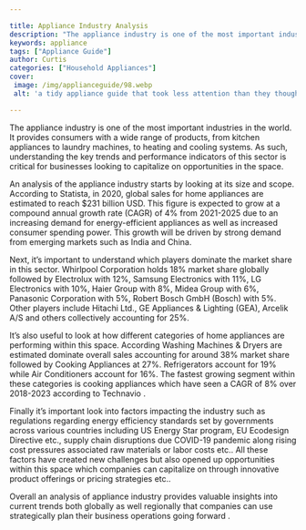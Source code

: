 ```yaml
---

title: Appliance Industry Analysis
description: "The appliance industry is one of the most important industries in the world. It provides consumers with a wide range of products, ...see more"
keywords: appliance
tags: ["Appliance Guide"]
author: Curtis
categories: ["Household Appliances"]
cover: 
 image: /img/applianceguide/98.webp
 alt: 'a tidy appliance guide that took less attention than they thought'

---
```


The appliance industry is one of the most important industries in the world. It provides consumers with a wide range of products, from kitchen appliances to laundry machines, to heating and cooling systems. As such, understanding the key trends and performance indicators of this sector is critical for businesses looking to capitalize on opportunities in the space.

An analysis of the appliance industry starts by looking at its size and scope. According to Statista, in 2020, global sales for home appliances are estimated to reach $231 billion USD. This figure is expected to grow at a compound annual growth rate (CAGR) of 4% from 2021-2025 due to an increasing demand for energy-efficient appliances as well as increased consumer spending power. This growth will be driven by strong demand from emerging markets such as India and China. 

Next, it’s important to understand which players dominate the market share in this sector. Whirlpool Corporation holds 18% market share globally followed by Electrolux with 12%, Samsung Electronics with 11%, LG Electronics with 10%, Haier Group with 8%, Midea Group with 6%, Panasonic Corporation with 5%, Robert Bosch GmbH (Bosch) with 5%. Other players include Hitachi Ltd., GE Appliances & Lighting (GEA), Arcelik A/S and others collectively accounting for 25%. 

It’s also useful to look at how different categories of home appliances are performing within this space. According Washing Machines & Dryers are estimated dominate overall sales accounting for around 38% market share followed by Cooking Appliances at 27%. Refrigerators account for 19% while Air Conditioners account for 16%. The fastest growing segment within these categories is cooking appliances which have seen a CAGR of 8% over 2018-2023 according to Technavio . 

Finally it’s important look into factors impacting the industry such as regulations regarding energy efficiency standards set by governments across various countries including US Energy Star program, EU Ecodesign Directive etc., supply chain disruptions due COVID-19 pandemic along rising cost pressures associated raw materials or labor costs etc.. All these factors have created new challenges but also opened up opportunities within this space which companies can capitalize on through innovative product offerings or pricing strategies etc.. 

Overall an analysis of appliance industry provides valuable insights into current trends both globally as well regionally that companies can use strategically plan their business operations going forward .
